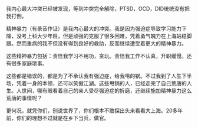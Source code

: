 我内心最大冲突已经被发现，等到冲突完全解除，PTSD，OCD，DID统统没有把我打倒。

精神暴力（有录音作证）是我内心最大的冲突。我是因为强迫症导致学习能力下降，没考上科大少年班，但是顽强的克服了很多困难，凭着勇气魄力在上海站稳脚跟。然而重病的我不但没有得到良好的救助，反而继续遭受着更大的精神暴力。

这些精神暴力包括：责怪我学习不用功，贪玩。责怪我工作不认真，升职缓慢。还有很多家庭琐事。

这些都是错误的，都是为了不承认我有强迫症，给我甩的锅。不过我到了人生下半场，凭着一身的本领，还可以笑傲江湖。这些甩锅的人，已经走完了自己荒唐的人生。人世间，哪有眼看着自己的亲人受尽强迫症的折磨，还继续施加精神暴力这么荒唐的事情呢？

更何况，就凭你们，别说世界了，你们根本不敢探出头来看看大上海。20多年前，你们的理想不过就是在乡下当兵，做官。